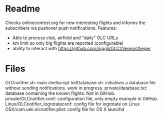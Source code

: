 Readme
=======

Checks onlinecontest.org for new interesting flights and informs the subscribers via pushover push notifications. Features:

- Able to process club, airfield and "daily" OLC URLs
- km limit so only big flights are reported (configurable)
- ability to interact with https://github.com/niggli/OLC2Vereinsflieger

Files
=====
OLCnotifier.sh: main shellscript
InitDatabase.sh: initialises a database file without sending notifications. work in progress.
private/database.txt: database containing the known flights. Not in GitHub.
private/OLCnotifier.conf: configuration file, only empty example in GitHub.
Linux/OLCnotifier_logrotateconf: config file for logrotate on Linux
OSX/com.ueli.olcnotifier.plist: config file for OS X launchd

